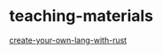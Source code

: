 # teaching-materials

[create-your-own-lang-with-rust](https://github.com/ehsanmok/create-your-own-lang-with-rust)
